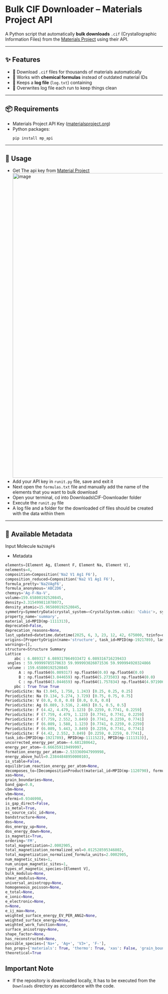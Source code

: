 # Bulk CIF Downloader – Materials Project API

A Python script that automatically **bulk downloads** `.cif` (Crystallographic Information Files) from the [Materials Project](https://materialsproject.org/) using their API.  

---

## ✨ Features
- 🔹 Download `.cif` files for thousands of materials automatically
- 🔹 Works with **chemical formulas** instead of outdated material IDs
- 🔹 Keeps a **log file** (`log.txt`) containing
- 🔹 Overwrites log file each run to keep things clean

---

## 📦 Requirements
- Materials Project API Key ([materialsproject.org](https://materialsproject.org/))
- Python packages:
  ```bash
  pip install mp_api
  
---

## 🔨 Usage
- Get The api key from [Material Project](https://next-gen.materialsproject.org/api)
   <img width="1919" height="970" alt="image" src="https://github.com/user-attachments/assets/36628cf0-e584-414e-93bc-36b2f8d90d34" />
- Add your API key in `runit.py` file, save and exit it
- Next open the `formulas.txt` file and manually add the name of the elements that you want to bulk download
- Open your terminal, cd into Downloads\CIF-Downloader folder 
- Execute the `runit.py` file
- A log file and a folder for the downloaded cif files should be created with the data within them

---
## 📝 Available Metadata
 Input Molecule  `Na2VAgF6`
- Metadata

```py
elements=[Element Ag, Element F, Element Na, Element V],
nelements=4,
composition=Composition('Na2 V1 Ag1 F6'),
composition_reduced=Composition('Na2 V1 Ag1 F6'),
formula_pretty='Na2VAgF6',
formula_anonymous='ABC2D6',
chemsys='Ag-F-Na-V',
volume=159.65800192520845,
density=3.315499811878073,
density_atomic=15.965800192520845,
symmetry=SymmetryData(crystal_system=<CrystalSystem.cubic: 'Cubic'>, symbol='Fm-3m', number=225, point_group='m-3m', symprec=0.1, angle_tolerance=5.0, version='2.5.0'),
property_name='summary',
material_id=MPID(mp-1111313),
deprecated=False,
deprecation_reasons=None,
last_updated=datetime.datetime(2025, 6, 3, 23, 12, 42, 675000, tzinfo=datetime.timezone.utc),
origins=[PropertyOrigin(name='structure', task_id=MPID(mp-1921789), last_updated=datetime.datetime(2021, 2, 10, 4, 29, 15, 625000, tzinfo=datetime.timezone.utc)), PropertyOrigin(name='energy', task_id=MPID(mp-1921789), last_updated=datetime.datetime(2025, 4, 7, 17, 4, 28, 26000, tzinfo=datetime.timezone.utc)), PropertyOrigin(name='electronic_structure', task_id=MPID(mp-1921789), last_updated=datetime.datetime(2021, 2, 10, 4, 29, 15, 625000, tzinfo=datetime.timezone.utc)), PropertyOrigin(name='magnetism', task_id=MPID(mp-1921789), last_updated=datetime.datetime(2021, 2, 10, 4, 29, 15, 625000, tzinfo=datetime.timezone.utc))],
warnings=[],
structure=Structure Summary
Lattice
    abc : 6.089317 6.089317064933472 6.089316716239433
 angles : 59.99999785570633 59.999993026071536 59.999994920324866
 volume : 159.65800192520845
      A : np.float64(6.089317) np.float64(0.0) np.float64(0.0)
      B : np.float64(3.044659) np.float64(5.273503) np.float64(0.0)
      C : np.float64(3.044659) np.float64(1.757834) np.float64(4.971906)
    pbc : True True True
PeriodicSite: Na (3.045, 1.758, 1.243) [0.25, 0.25, 0.25]
PeriodicSite: Na (9.134, 5.274, 3.729) [0.75, 0.75, 0.75]
PeriodicSite: V (0.0, 0.0, 0.0) [0.0, 0.0, 0.0]
PeriodicSite: Ag (6.089, 3.516, 2.486) [0.5, 0.5, 0.5]
PeriodicSite: F (4.42, 4.479, 1.123) [0.2259, 0.7741, 0.2259]
PeriodicSite: F (7.759, 4.479, 1.123) [0.7741, 0.7741, 0.2259]
PeriodicSite: F (7.759, 2.552, 3.849) [0.7741, 0.2259, 0.7741]
PeriodicSite: F (6.089, 1.588, 1.123) [0.7741, 0.2259, 0.2259]
PeriodicSite: F (6.089, 5.443, 3.849) [0.2259, 0.7741, 0.7741]
PeriodicSite: F (4.42, 2.552, 3.849) [0.2259, 0.2259, 0.7741],
task_ids=[MPID(mp-1921789), MPID(mp-1111522), MPID(mp-1111313)],
uncorrected_energy_per_atom=-4.681280642,
energy_per_atom=-8.666359119499997,
formation_energy_per_atom=-2.533360947999998,
energy_above_hull=0.23844848950000103,
is_stable=False,
equilibrium_reaction_energy_per_atom=None,
decomposes_to=[DecompositionProduct(material_id=MPID(mp-1120790), formula='Na8 V4 F20', amount=0.4), DecompositionProduct(material_id=MPID(mp-3240155), formula='Na1 V1 F5', amount=0.34999999999999903), DecompositionProduct(material_id=MPID(mp-1391), formula='Ag2 F1', amount=0.15000000000000002), DecompositionProduct(material_id=MPID(mp-682), formula='Na1 F1', amount=0.099999999999999)],
xas=None,
grain_boundaries=None,
band_gap=0.0,
cbm=None,
vbm=None,
efermi=0.9346998,
is_gap_direct=False,
is_metal=True,
es_source_calc_id=None,
bandstructure=None,
dos=None,
dos_energy_up=None,
dos_energy_down=None,
is_magnetic=True,
ordering='FM',
total_magnetization=2.0002905,
total_magnetization_normalized_vol=0.012528595346802,
total_magnetization_normalized_formula_units=2.0002905,
num_magnetic_sites=1,
num_unique_magnetic_sites=1,
types_of_magnetic_species=[Element V],
bulk_modulus=None,
shear_modulus=None,
universal_anisotropy=None,
homogeneous_poisson=None,
e_total=None,
e_ionic=None,
e_electronic=None,
n=None,
e_ij_max=None,
weighted_surface_energy_EV_PER_ANG2=None,
weighted_surface_energy=None,
weighted_work_function=None,
surface_anisotropy=None,
shape_factor=None,
has_reconstructed=None,
possible_species=['Na+', 'Ag+', 'V3+', 'F-'],
has_props={'materials': True, 'thermo': True, 'xas': False, 'grain_boundaries': False, 'chemenv': True, 'electronic_structure': True, 'absorption': False, 'bandstructure': False, 'dos': False, 'magnetism': True, 'elasticity': False, 'dielectric': False, 'piezoelectric': False, 'surface_properties': False, 'oxi_states': True, 'provenance': True, 'charge_density': True, 'eos': False, 'phonon': False, 'insertion_electrodes': False, 'substrates': False},
theoretical=True
```

## Important Note

- If the repository is downloaded locally, It has to be executed from the `Downloads` directory as accordance with the code.































